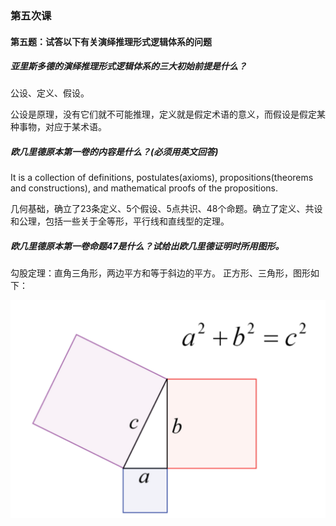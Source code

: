 ### 第五次课

#### 第五题：试答以下有关演绎推理形式逻辑体系的问题



##### 亚里斯多德的演绎推理形式逻辑体系的三大初始前提是什么？

公设、定义、假设。

公设是原理，没有它们就不可能推理，定义就是假定术语的意义，而假设是假定某种事物，对应于某术语。

    

##### 欧几里德原本第一卷的内容是什么？(必须用英文回答)

It is a collection of definitions, postulates(axioms), propositions(theorems and constructions), and mathematical proofs of the propositions.

几何基础，确立了23条定义、5个假设、5点共识、48个命题。确立了定义、共设和公理，包括一些关于全等形，平行线和直线型的定理。


##### 欧几里德原本第一卷命题47是什么？试给出欧几里德证明时所用图形。

勾股定理：直角三角形，两边平方和等于斜边的平方。
正方形、三角形，图形如下：

![三角形](asset/三角形.png)




